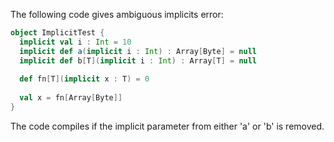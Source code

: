 The following code gives ambiguous implicits error:

```scala
object ImplicitTest {
  implicit val i : Int = 10
  implicit def a(implicit i : Int) : Array[Byte] = null
  implicit def b[T](implicit i : Int) : Array[T] = null
  
  def fn[T](implicit x : T) = 0
  
  val x = fn[Array[Byte]]
}
```

The code compiles if the implicit parameter from either 'a' or 'b' is removed.
